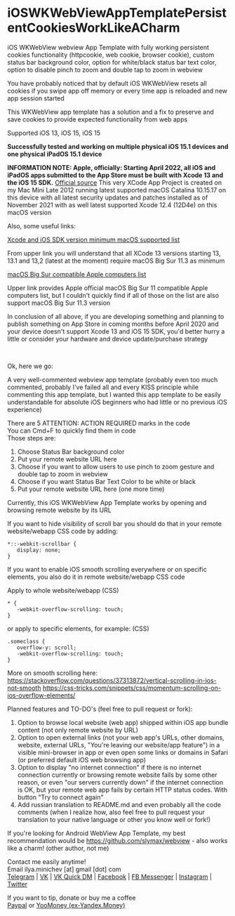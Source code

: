# iOSWKWebViewAppTemplatePersistentCookiesWorkLikeACharm
iOS WKWebView webview App Template with fully working persistent cookies functionality (httpcookie, web cookie, browser cookie), custom status bar background color, option for white/black status bar text color, option to disable pinch to zoom and double tap to zoom in webview

You have probably noticed that by default iOS WKWebView resets all cookies if you swipe app off memory or every time app is reloaded and new app session started

This WKWebView app template has a solution and a fix to preserve and save cookies to provide expected functionality from web apps

Supported iOS 13, iOS 15, iOS 15

**Successfully tested and working on multiple physical iOS 15.1 devices and one physical iPadOS 15.1 device**

**INFORMATION NOTE: Apple, officially: Starting April 2022, all iOS and iPadOS apps submitted to the App Store must be built with Xcode 13 and the iOS 15 SDK.** [Official source](https://developer.apple.com/ios/submit/)
This very XCode App Project is created on my Mac Mini Late 2012 running latest supported macOS Catalina 10.15.17 on this device with all latest security updates and patches installed as of November 2021 with as well latest supported Xcode 12.4 (12D4e) on this macOS version

Also, some useful links:

[Xcode and iOS SDK version minimum macOS supported list](https://developer.apple.com/support/xcode/)

From upper link you will understand that all XCode 13 versions starting 13, 13.1 and 13,2 (latest at the moment) require macOS Big Sur 11.3 as minimum

[macOS Big Sur compatible Apple computers list](https://support.apple.com/en-us/HT211238)

Upper link provides Apple official macOS Big Sur 11 compatible Apple computers list, but I couldn't quickly find if all of those on the list are also support macOS Big Sur 11.3 version

In conclusion of all above, if you are developing something and planning to publish something on App Store in coming months before April 2020 and your device doesn't support Xcode 13 and iOS 15 SDK, you'd better hurry a little or consider your hardware and device update/purchase strategy

&nbsp; 
&nbsp; 
&nbsp; 


Ok, here we go:

A very well-commented webview app template (probably even too much commented, probably I've failed all and every KISS principle while commenting this app template, but I wanted this app template to be easily understandable for absolute iOS beginners who had little or no previous iOS experience)

There are 5 ATTENTION: ACTION REQUIRED marks in the code  
You can Cmd+F to quickly find them in code  
Those steps are:
1. Choose Status Bar background color
2. Put your remote website URL here
3. Choose if you want to allow users to use pinch to zoom gesture and double tap to zoom in webview
4. Choose if you want Status Bar Text Color to be white or black
5. Put your remote website URL here (one more time)

Currently, this iOS WKWebView App Template works by opening and browsing remote website by its URL  

If you want to hide visibility of scroll bar you should do that in your remote website/webapp CSS code by adding:
```
*::-webkit-scrollbar {
   display: none;
}
```

If you want to enable iOS smooth scrolling everywhere or on specific elements, you also do it in remote website/webapp CSS code

Apply to whole website/webapp (CSS)
```
* {
   -webkit-overflow-scrolling: touch;
}
```

or apply to specific elements, for example: (CSS)
```
.someclass {
   overflow-y: scroll;
   -webkit-overflow-scrolling: touch;
}
```
    
More on smooth scrolling here:
https://stackoverflow.com/questions/37313872/vertical-scrolling-in-ios-not-smooth
https://css-tricks.com/snippets/css/momentum-scrolling-on-ios-overflow-elements/


Planned features and TO-DO's (feel free to pull request or fork):
1. Option to browse local website (web app) shipped within iOS app bundle content (not only remote website by URL)
2. Option to open external links (not your web app's URLs, other domains, website, external URLs, "You're leaving our website/app feature") in a visible mini-browser in app or even open some links or domains in Safari (or preferred default iOS web browsing app)
3. Option to display "no internet connection" if there is no internet connection currently or browsing remote website fails by some other reason, or even "our servers currently down" if the internet connection is OK, but your remote web app fails by certain HTTP status codes. With button "Try to connect again"
4. Add russian translation to README.md and even probably all the code comments (when I realize how, also feel free to pull request your translation to your native language or other you know well or fork!)

If you're looking for Android WebView App Template, my best recommendation would be https://github.com/slymax/webview - also works like a charm! (other author, not me)

Contact me easily anytime!  
Email ilya.minichev [at] gmail [dot] com  
[Telegram](https://t.me/ilyaminichev) | [VK](https://vk.com/ilyaminichev) | [VK Quick DM](https://vk.me/ilyaminichev) | [Facebook](https://facebook.com/ilyaminichev) | [FB Messenger](https://m.me/ilyaminichev) | [Instagram](https://instagram.com/ilyaminichev) | [Twitter](http://twitter.com/ilyaminichev)

If you want to tip, donate or buy me a coffee  
[Paypal](https://paypal.me/ilyaminichev/) or [YooMoney (ex-Yandex.Money)](https://yoomoney.ru/to/41001860338656) 
